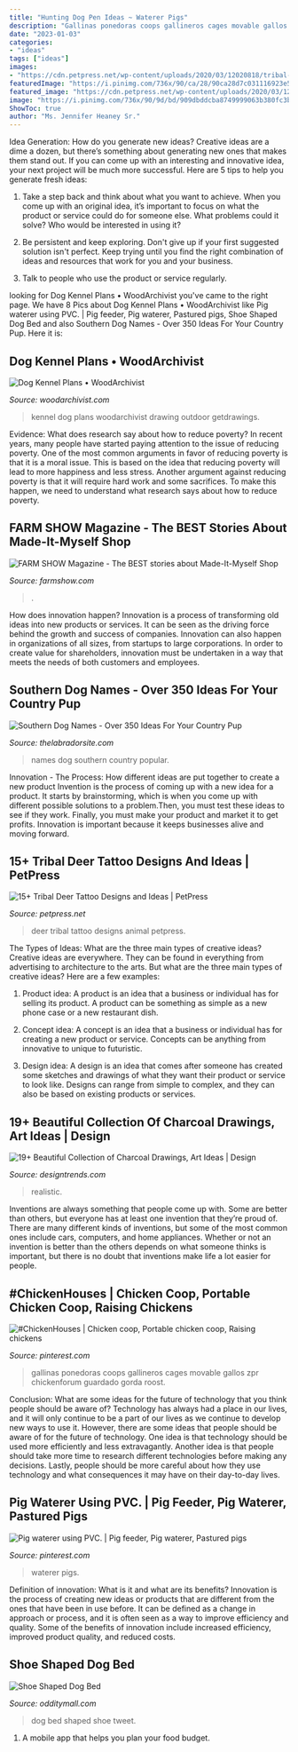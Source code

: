 ```yaml
---
title: "Hunting Dog Pen Ideas ~ Waterer Pigs"
description: "Gallinas ponedoras coops gallineros cages movable gallos zpr chickenforum guardado gorda roost"
date: "2023-01-03"
categories:
- "ideas"
tags: ["ideas"]
images:
- "https://cdn.petpress.net/wp-content/uploads/2020/03/12020818/tribal-deer-tattoo-animal-idea.jpg"
featuredImage: "https://i.pinimg.com/736x/90/ca/28/90ca28d7c031116923e58c96f0acdabc.jpg"
featured_image: "https://cdn.petpress.net/wp-content/uploads/2020/03/12020818/tribal-deer-tattoo-animal-idea.jpg"
image: "https://i.pinimg.com/736x/90/9d/bd/909dbddcba8749999063b380fc3b0818.jpg"
ShowToc: true
author: "Ms. Jennifer Heaney Sr."
---
```



Idea Generation: How do you generate new ideas?
Creative ideas are a dime a dozen, but there’s something about generating new ones that makes them stand out. If you can come up with an interesting and innovative idea, your next project will be much more successful. Here are 5 tips to help you generate fresh ideas:
1. Take a step back and think about what you want to achieve. When you come up with an original idea, it’s important to focus on what the product or service could do for someone else. What problems could it solve? Who would be interested in using it?

2. Be persistent and keep exploring. Don't give up if your first suggested solution isn't perfect. Keep trying until you find the right combination of ideas and resources that work for you and your business.

3. Talk to people who use the product or service regularly.

	

		
looking for Dog Kennel Plans • WoodArchivist you've came to the right page. We have 8 Pics about Dog Kennel Plans • WoodArchivist like Pig waterer using PVC. | Pig feeder, Pig waterer, Pastured pigs, Shoe Shaped Dog Bed and also Southern Dog Names - Over 350 Ideas For Your Country Pup. Here it is:
		
    
## Dog Kennel Plans • WoodArchivist

<img loading=lazy src="http://woodarchivist.com/wp-content/uploads/2017/10/3826-Dog-Kennel-Plans-2.jpg" onerror="this.onerror=null;this.src='https://tse4.mm.bing.net/th?id=OIP.scQJJiTN_5TE5n7YgBMs0QHaKQ&amp;pid=15.1';" alt="Dog Kennel Plans • WoodArchivist">

_Source: woodarchivist.com_

>kennel dog plans woodarchivist drawing outdoor getdrawings. 

	

Evidence: What does research say about how to reduce poverty?
In recent years, many people have started paying attention to the issue of reducing poverty. One of the most common arguments in favor of reducing poverty is that it is a moral issue. This is based on the idea that reducing poverty will lead to more happiness and less stress. Another argument against reducing poverty is that it will require hard work and some sacrifices. To make this happen, we need to understand what research says about how to reduce poverty.

    
## FARM SHOW Magazine - The BEST Stories About Made-It-Myself Shop

<img loading=lazy src="https://www.farmshow.com/images/articles/38/1/30674_l.jpg" onerror="this.onerror=null;this.src='https://tse3.mm.bing.net/th?id=OIP.ACQ1JR8T08OZ4eB7fN8LowHaEj&amp;pid=15.1';" alt="FARM SHOW Magazine - The BEST stories about Made-It-Myself Shop">

_Source: farmshow.com_

>. 

	

How does innovation happen?
Innovation is a process of transforming old ideas into new products or services. It can be seen as the driving force behind the growth and success of companies. Innovation can also happen in organizations of all sizes, from startups to large corporations. In order to create value for shareholders, innovation must be undertaken in a way that meets the needs of both customers and employees.

    
## Southern Dog Names - Over 350 Ideas For Your Country Pup

<img loading=lazy src="https://www.thelabradorsite.com/wp-content/uploads/2021/01/southern-dog-names-LS-tall.jpg" onerror="this.onerror=null;this.src='https://tse3.mm.bing.net/th?id=OIP.qm3HtYYCeQb_0Mtt_31wCAHaLH&amp;pid=15.1';" alt="Southern Dog Names - Over 350 Ideas For Your Country Pup">

_Source: thelabradorsite.com_

>names dog southern country popular. 

	

Innovation - The Process: How different ideas are put together to create a new product
Invention is the process of coming up with a new idea for a product. It starts by brainstorming, which is when you come up with different possible solutions to a problem.Then, you must test these ideas to see if they work. Finally, you must make your product and market it to get profits. Innovation is important because it keeps businesses alive and moving forward.

    
## 15+ Tribal Deer Tattoo Designs And Ideas | PetPress

<img loading=lazy src="https://cdn.petpress.net/wp-content/uploads/2020/03/12020818/tribal-deer-tattoo-animal-idea.jpg" onerror="this.onerror=null;this.src='https://tse1.mm.bing.net/th?id=OIP.bTkioq5YHSknL4ZjGvJyjwHaKh&amp;pid=15.1';" alt="15+ Tribal Deer Tattoo Designs and Ideas | PetPress">

_Source: petpress.net_

>deer tribal tattoo designs animal petpress. 

	

The Types of Ideas: What are the three main types of creative ideas?
Creative ideas are everywhere. They can be found in everything from advertising to architecture to the arts. But what are the three main types of creative ideas? Here are a few examples:
1. Product idea: A product is an idea that a business or individual has for selling its product. A product can be something as simple as a new phone case or a new restaurant dish.

2. Concept idea: A concept is an idea that a business or individual has for creating a new product or service. Concepts can be anything from innovative to unique to futuristic.

3. Design idea: A design is an idea that comes after someone has created some sketches and drawings of what they want their product or service to look like. Designs can range from simple to complex, and they can also be based on existing products or services.

    
## 19+ Beautiful Collection Of Charcoal Drawings, Art Ideas | Design

<img loading=lazy src="https://images.designtrends.com/wp-content/uploads/2016/03/07232107/Realistic-Dog-Drawing.jpg" onerror="this.onerror=null;this.src='https://tse2.mm.bing.net/th?id=OIP.hRAnkZrqx3QMJVVq7nPtbQHaJh&amp;pid=15.1';" alt="19+ Beautiful Collection of Charcoal Drawings, Art Ideas | Design">

_Source: designtrends.com_

>realistic. 

	

Inventions are always something that people come up with. Some are better than others, but everyone has at least one invention that they’re proud of. There are many different kinds of inventions, but some of the most common ones include cars, computers, and home appliances. Whether or not an invention is better than the others depends on what someone thinks is important, but there is no doubt that inventions make life a lot easier for people.

    
## #ChickenHouses | Chicken Coop, Portable Chicken Coop, Raising Chickens

<img loading=lazy src="https://i.pinimg.com/736x/90/9d/bd/909dbddcba8749999063b380fc3b0818.jpg" onerror="this.onerror=null;this.src='https://tse1.mm.bing.net/th?id=OIP.mfD2cdeirZtW04HUzlmLmgHaJ4&amp;pid=15.1';" alt="#ChickenHouses | Chicken coop, Portable chicken coop, Raising chickens">

_Source: pinterest.com_

>gallinas ponedoras coops gallineros cages movable gallos zpr chickenforum guardado gorda roost. 

	

Conclusion: What are some ideas for the future of technology that you think people should be aware of?
Technology has always had a place in our lives, and it will only continue to be a part of our lives as we continue to develop new ways to use it. However, there are some ideas that people should be aware of for the future of technology. One idea is that technology should be used more efficiently and less extravagantly. Another idea is that people should take more time to research different technologies before making any decisions. Lastly, people should be more careful about how they use technology and what consequences it may have on their day-to-day lives.

    
## Pig Waterer Using PVC. | Pig Feeder, Pig Waterer, Pastured Pigs

<img loading=lazy src="https://i.pinimg.com/736x/90/ca/28/90ca28d7c031116923e58c96f0acdabc.jpg" onerror="this.onerror=null;this.src='https://tse2.mm.bing.net/th?id=OIP.OSjwXvA_WfqnZtz5XhlovAHaJ3&amp;pid=15.1';" alt="Pig waterer using PVC. | Pig feeder, Pig waterer, Pastured pigs">

_Source: pinterest.com_

>waterer pigs. 

	

Definition of innovation: What is it and what are its benefits?
Innovation is the process of creating new ideas or products that are different from the ones that have been in use before. It can be defined as a change in approach or process, and it is often seen as a way to improve efficiency and quality. Some of the benefits of innovation include increased efficiency, improved product quality, and reduced costs.

    
## Shoe Shaped Dog Bed

<img loading=lazy src="http://odditymall.com/includes/content/shoe-shaped-dog-bed-0.jpg" onerror="this.onerror=null;this.src='https://tse3.mm.bing.net/th?id=OIP.mxtVu1Fio4BBOztfgvKdXAHaG4&amp;pid=15.1';" alt="Shoe Shaped Dog Bed">

_Source: odditymall.com_

>dog bed shaped shoe tweet. 

	

1. A mobile app that helps you plan your food budget.

